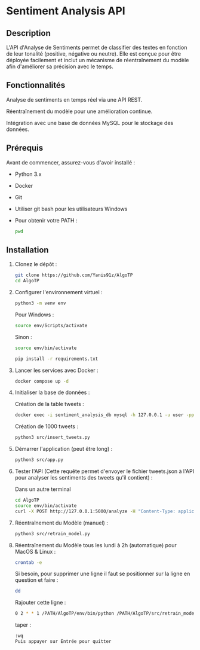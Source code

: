 # Sentiment Analysis API

## Description

L'API d'Analyse de Sentiments permet de classifier des textes en fonction de leur tonalité (positive, négative ou neutre). Elle est conçue pour être déployée facilement et inclut un mécanisme de réentraînement du modèle afin d'améliorer sa précision avec le temps.

## Fonctionnalités

Analyse de sentiments en temps réel via une API REST.

Réentraînement du modèle pour une amélioration continue.

Intégration avec une base de données MySQL pour le stockage des données.

## Prérequis

Avant de commencer, assurez-vous d'avoir installé :

- Python 3.x

- Docker

- Git

- Utiliser git bash pour les utilisateurs Windows

- Pour obtenir votre PATH :
  ```bash
  pwd

## Installation

1. Clonez le dépôt :
   ```bash
   git clone https://github.com/Yanis91z/AlgoTP
   cd AlgoTP
2. Configurer l'environnement virtuel :
   ```bash
   python3 -m venv env
   ```
   Pour Windows :
   ```bash
   source env/Scripts/activate
   ```
   Sinon :
   ```bash
   source env/bin/activate
   ```
   ```bash
   pip install -r requirements.txt
4. Lancer les services avec Docker :
   ```bash
   docker compose up -d
5. Initialiser la base de données :

   Création de la table tweets :
   ```bash
   docker exec -i sentiment_analysis_db mysql -h 127.0.0.1 -u user -ppassword sentiment_analysis < /PATH/AlgoTP/init.sql
   ```
   Création de 1000 tweets :
   ```bash
   python3 src/insert_tweets.py
6. Démarrer l'application (peut être long) :
   ```bash
   python3 src/app.py
7. Tester l'API (Cette requête permet d'envoyer le fichier tweets.json à l'API pour analyser les sentiments des tweets qu'il contient) :
   
   Dans un autre terminal
   ```bash
   cd AlgoTP
   source env/bin/activate
   curl -X POST http://127.0.0.1:5000/analyze -H "Content-Type: application/json" -d @tweets.json
8. Réentraînement du Modèle (manuel) :
   ```bash
   python3 src/retrain_model.py
9. Réentraînement du Modèle tous les lundi à 2h (automatique) pour MacOS & Linux :
   ```bash
   crontab -e
   ```
   Si besoin, pour supprimer une ligne il faut se positionner sur la ligne en question et faire :
   ```bash
   dd
   ```
   Rajouter cette ligne :
   ```bash
   0 2 * * 1 /PATH/AlgoTP/env/bin/python /PATH/AlgoTP/src/retrain_model.py
   ```
   taper :
   ```bash
   :wq
   Puis appuyer sur Entrée pour quitter
   ```
